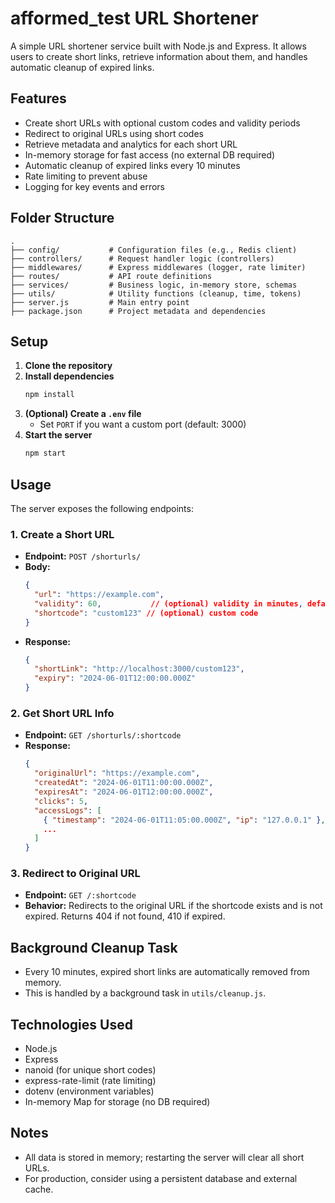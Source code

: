# afformed_test URL Shortener

A simple URL shortener service built with Node.js and Express. It allows users to create short links, retrieve information about them, and handles automatic cleanup of expired links.

## Features
- Create short URLs with optional custom codes and validity periods
- Redirect to original URLs using short codes
- Retrieve metadata and analytics for each short URL
- In-memory storage for fast access (no external DB required)
- Automatic cleanup of expired links every 10 minutes
- Rate limiting to prevent abuse
- Logging for key events and errors

## Folder Structure
```
.
├── config/           # Configuration files (e.g., Redis client)
├── controllers/      # Request handler logic (controllers)
├── middlewares/      # Express middlewares (logger, rate limiter)
├── routes/           # API route definitions
├── services/         # Business logic, in-memory store, schemas
├── utils/            # Utility functions (cleanup, time, tokens)
├── server.js         # Main entry point
├── package.json      # Project metadata and dependencies
```

## Setup
1. **Clone the repository**
2. **Install dependencies**
   ```bash
   npm install
   ```
3. **(Optional) Create a `.env` file**
   - Set `PORT` if you want a custom port (default: 3000)
4. **Start the server**
   ```bash
   npm start
   ```

## Usage
The server exposes the following endpoints:

### 1. Create a Short URL
- **Endpoint:** `POST /shorturls/`
- **Body:**
  ```json
  {
    "url": "https://example.com",
    "validity": 60,           // (optional) validity in minutes, default 30
    "shortcode": "custom123" // (optional) custom code
  }
  ```
- **Response:**
  ```json
  {
    "shortLink": "http://localhost:3000/custom123",
    "expiry": "2024-06-01T12:00:00.000Z"
  }
  ```

### 2. Get Short URL Info
- **Endpoint:** `GET /shorturls/:shortcode`
- **Response:**
  ```json
  {
    "originalUrl": "https://example.com",
    "createdAt": "2024-06-01T11:00:00.000Z",
    "expiresAt": "2024-06-01T12:00:00.000Z",
    "clicks": 5,
    "accessLogs": [
      { "timestamp": "2024-06-01T11:05:00.000Z", "ip": "127.0.0.1" },
      ...
    ]
  }
  ```

### 3. Redirect to Original URL
- **Endpoint:** `GET /:shortcode`
- **Behavior:** Redirects to the original URL if the shortcode exists and is not expired. Returns 404 if not found, 410 if expired.

## Background Cleanup Task
- Every 10 minutes, expired short links are automatically removed from memory.
- This is handled by a background task in `utils/cleanup.js`.

## Technologies Used
- Node.js
- Express
- nanoid (for unique short codes)
- express-rate-limit (rate limiting)
- dotenv (environment variables)
- In-memory Map for storage (no DB required)

## Notes
- All data is stored in memory; restarting the server will clear all short URLs.
- For production, consider using a persistent database and external cache. 